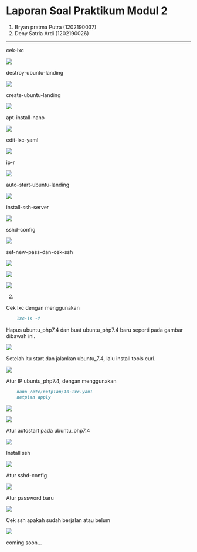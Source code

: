 # Laporan Soal Praktikum Modul 2

1. Bryan pratma Putra (1202190037)
2. Deny Satria Ardi (1202190026)

------

cek-lxc

![](Assets/1/cek-lxc.png)

destroy-ubuntu-landing

![](Assets/1/destroy-ubuntu-landing.png)

create-ubuntu-landing

![](Assets/1/create-ubuntu-landing.png)

apt-install-nano

![](Assets/1/apt-install-nano.png)

edit-lxc-yaml

![](Assets/1/edit-lxc-yaml.png)

ip-r

![](Assets/1/ip-r.png)

auto-start-ubuntu-landing

![](Assets/1/auto-start-ubuntu-landing.png)

install-ssh-server

![](Assets/1/install-ssh-server.png)

sshd-config

![](Assets/1/sshd-config.png)

set-new-pass-dan-cek-ssh

![](Assets/1/set-new-pass-dan-cek-ssh.png)

![](Assets/1/.png)

![](Assets/1/.png)

2. 

Cek lxc dengan menggunakan 

```markdown
    lxc-ls -f
```
Hapus ubuntu_php7.4 dan buat ubuntu_php7.4 baru seperti pada gambar dibawah ini.

![](Assets/No%202/002.png)

Setelah itu start dan jalankan ubuntu_7.4, lalu install tools curl.

![](Assets/No%202/003.png)

Atur IP ubuntu_php7.4, dengan menggunakan

```markdown
    nano /etc/netplan/10-lxc.yaml
    netplan apply
```
![](Assets/No%202/004.png)

![](Assets/No%202/005.png)

Atur autostart pada ubuntu_php7.4

![](Assets/No%202/005a%20set%20autostaart.png)

Install ssh

![](Assets/No%202/006.png)

Atur sshd-config

![](Assets/No%202/008.png)

Atur password baru

![](Assets/No%202/009.png)

Cek ssh apakah sudah berjalan atau belum

![](Assets/No%202/010.png)

coming soon...
